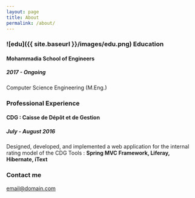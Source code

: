```yaml
---
layout: page
title: About
permalink: /about/
---
```


### ![edu]({{ site.baseurl }}/images/edu.png) Education

#### Mohammadia School of Engineers

##### 2017 - Ongoing 
Computer Science Engineering
(M.Eng.)
### Professional Experience

#### CDG : Caisse de Dépôt et de Gestion

##### July - August 2016
Designed, developed, and implemented a web application for the internal rating model of the CDG
Tools :  **Spring MVC Framework, Liferay, Hibernate, iText**

### Contact me

[email@domain.com](mailto:email@domain.com)